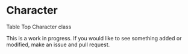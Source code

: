 # Character
Table Top Character class

This is a work in progress. If you would like to see something added or modified, make an issue and pull request.
